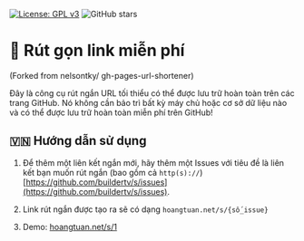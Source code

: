 [![License: GPL v3](https://img.shields.io/badge/License-GPLv3-blue.svg)](https://www.gnu.org/licenses/gpl-3.0)
![GitHub stars](https://img.shields.io/github/stars/nelsontky/gh-pages-url-shortener?style=social)

# 🔗 Rút gọn link miễn phí
(Forked from nelsontky/
gh-pages-url-shortener)

Đây là công cụ rút ngắn URL tối thiểu có thể được lưu trữ hoàn toàn trên các trang GitHub. Nó
không cần bảo trì bất kỳ máy chủ hoặc cơ sở dữ liệu nào và có thể được lưu trữ
hoàn toàn miễn phí trên GitHub!


## 🇻🇳 Hướng dẫn sử dụng

1. Để thêm một liên kết ngắn mới, hãy thêm một Issues với tiêu đề là liên kết bạn muốn rút ngắn (bao gồm cả `http(s)://`) [https://github.com/buildertv/s/issues](https://github.com/buildertv/s/issues).

2. Link rút ngắn được tạo ra sẽ có dạng
 `hoangtuan.net/s/{số_issue}`

3. Demo:
[hoangtuan.net/s/1](https://hoangtuan.net/s/1) 

